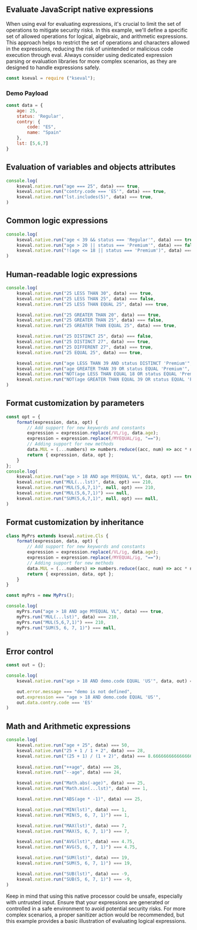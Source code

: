 ## Evaluate JavaScript native expressions 
When using eval for evaluating expressions, it's crucial to limit the set of operations to mitigate security risks. In this example, we'll define a specific set of allowed operations for logical, algebraic, and arithmetic expressions. This approach helps to restrict the set of operations and characters allowed in the expressions, reducing the risk of unintended or malicious code execution through eval. Always consider using dedicated expression parsing or evaluation libraries for more complex scenarios, as they are designed to handle expressions safely.

```js
const kseval = require ("kseval");
```

### Demo Payload 
```js
const data = {
    age: 25,
    status: 'Regular',
    contry: {
        code: "ES",
        name: "Spain"
    },
    lst: [5,6,7]
}
```

## Evaluation of variables and objects attributes
```js
console.log(
    kseval.native.run("age === 25", data) === true,
    kseval.native.run("contry.code === 'ES'", data) === true,
    kseval.native.run("lst.includes(5)", data) === true,
)
```

## Common logic expressions
```js
console.log(
    kseval.native.run("age < 39 && status === 'Regular'", data) === true,
    kseval.native.run("age > 20 || status === 'Premium'", data) === false,
    kseval.native.run("!(age <= 18 || status === 'Premium')", data) === true,
)
```

## Human-readable logic expressions
```js
console.log(
    kseval.native.run("25 LESS THAN 30", data) === true,
    kseval.native.run("25 LESS THAN 25", data) === false,
    kseval.native.run("25 LESS THAN EQUAL 25", data) === true,

    kseval.native.run("25 GREATER THAN 20", data) === true,
    kseval.native.run("25 GREATER THAN 25", data) === false,
    kseval.native.run("25 GREATER THAN EQUAL 25", data) === true,

    kseval.native.run("25 DISTINCT 25", data) === false,
    kseval.native.run("25 DISTINCT 27", data) === true,
    kseval.native.run("25 DIFFERENT 27", data) === true,
    kseval.native.run("25 EQUAL 25", data) === true,

    kseval.native.run("age LESS THAN 39 AND status DISTINCT 'Premium'", data) === true,
    kseval.native.run("age GREATER THAN 39 OR status EQUAL 'Premium'", data) === false,
    kseval.native.run("NOT(age LESS THAN EQUAL 18 OR status EQUAL 'Premium')", data) === true,
    kseval.native.run("NOT(age GREATER THAN EQUAL 39 OR status EQUAL 'Premium')", data) === true,
)
```

## Format customization by parameters
```js
const opt = {
    format(expression, data, opt) {
        // Add support for new keywords and constants
        expression = expression.replace(/VL/ig, data.age);
        expression = expression.replace(/MYEQUAL/ig, "==");
        // Adding support for new methods
        data.MUL = (...numbers) => numbers.reduce((acc, num) => acc * num, 1);
        return { expression, data, opt };
    }
};
console.log(
    kseval.native.run("age > 18 AND age MYEQUAL VL", data, opt) === true,
    kseval.native.run("MUL(...lst)", data, opt) === 210,
    kseval.native.run("MUL(5,6,7,1)", null, opt) === 210,
    kseval.native.run("MUL(5,6,7,1)") === null,
    kseval.native.run("SUM(5,6,7,1)", null, opt) === null,
)
```

## Format customization by inheritance
```js
class MyPrs extends kseval.native.Cls {
    format(expression, data, opt) {
        // Add support for new keywords and constants
        expression = expression.replace(/VL/ig, data.age);
        expression = expression.replace(/MYEQUAL/ig, "==");
        // Adding support for new methods
        data.MUL = (...numbers) => numbers.reduce((acc, num) => acc * num, 1);
        return { expression, data, opt };
    }
}

const myPrs = new MyPrs();

console.log(
    myPrs.run("age > 18 AND age MYEQUAL VL", data) === true,
    myPrs.run("MUL(...lst)", data) === 210,
    myPrs.run("MUL(5,6,7,1)") === 210,
    myPrs.run("SUM(5, 6, 7, 1)") === null,
)
```

## Error control
```js
const out = {};

console.log(
    kseval.native.run("age > 18 AND demo.code EQUAL 'US'", data, out) === null,

    out.error.message === "demo is not defined",
    out.expression === "age > 18 AND demo.code EQUAL 'US'",
    out.data.contry.code === 'ES'
)
```

## Math and Arithmetic expressions
```js
console.log(
    kseval.native.run("age + 25", data) === 50,
    kseval.native.run("25 + 1 / 1 + 2", data) === 28,
    kseval.native.run("(25 + 1) / (1 + 2)", data) === 8.666666666666666,
    
    kseval.native.run("++age", data) === 26,
    kseval.native.run("--age", data) === 24,

    kseval.native.run("Math.abs(-age)", data) === 25,
    kseval.native.run("Math.min(...lst)", data) === 1,

    kseval.native.run("ABS(age * -1)", data) === 25,

    kseval.native.run("MIN(lst)", data) === 1,
    kseval.native.run("MIN(5, 6, 7, 1)") === 1,

    kseval.native.run("MAX(lst)", data) === 7,
    kseval.native.run("MAX(5, 6, 7, 1)") === 7,

    kseval.native.run("AVG(lst)", data) === 4.75,
    kseval.native.run("AVG(5, 6, 7, 1)") === 4.75,

    kseval.native.run("SUM(lst)", data) === 19,
    kseval.native.run("SUM(5, 6, 7, 1)") === 19,

    kseval.native.run("SUB(lst)", data) === -9,
    kseval.native.run("SUB(5, 6, 7, 1)") === -9,
)
```


Keep in mind that using this native processor could be unsafe, especially with untrusted input. Ensure that your expressions are generated or controlled in a safe environment to avoid potential security risks. For more complex scenarios, a proper sanitizer action would be recommended, but this example provides a basic illustration of evaluating logical expressions.
